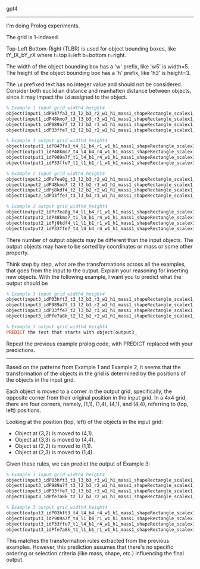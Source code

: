 gpt4

---

I'm doing Prolog experiments.


The grid is 1-indexed.


Top-Left Bottom-Right (TLBR) is used for object bounding boxes, like tY_lX_bY_rX where t=top l=left b=bottom r=right.


The width of the object bounding box has a 'w' prefix, like 'w5' is width=5.
The height of the object bounding box has a 'h' prefix, like 'h3' is height=3.


The `id` prefixed text has no integer value and should not be considered.
Consider both euclidian distance and manhatten distance between objects, since it may impact the `id` assigned to the object.


```prolog
% Example 1 input grid_width4_height4
object(input1_idP847fa3_t3_l2_b3_r2_w1_h1_mass1_shapeRectangle_scalex1_scaley1, transform(all)).
object(input1_idP48kmo7_t3_l3_b3_r3_w1_h1_mass1_shapeRectangle_scalex1_scaley1, transform(all)).
object(input1_idP989a7f_t2_l3_b2_r3_w1_h1_mass1_shapeRectangle_scalex1_scaley1, transform(all)).
object(input1_idP33ffe7_t2_l2_b2_r2_w1_h1_mass1_shapeRectangle_scalex1_scaley1, transform(all)).

% Example 1 output grid_width4_height4
object(output1_idP847fa3_t4_l1_b4_r1_w1_h1_mass1_shapeRectangle_scalex1_scaley1, transform(all)).
object(output1_idP48kmo7_t4_l4_b4_r4_w1_h1_mass1_shapeRectangle_scalex1_scaley1, transform(all)).
object(output1_idP989a7f_t1_l4_b1_r4_w1_h1_mass1_shapeRectangle_scalex1_scaley1, transform(all)).
object(output1_idP33ffe7_t1_l1_b1_r1_w1_h1_mass1_shapeRectangle_scalex1_scaley1, transform(all)).

% Example 2 input grid_width4_height4
object(input2_idPz7ea0g_t3_l2_b3_r2_w1_h1_mass1_shapeRectangle_scalex1_scaley1, transform(all)).
object(input2_idP48kmo7_t2_l3_b2_r3_w1_h1_mass1_shapeRectangle_scalex1_scaley1, transform(all)).
object(input2_idPj8kdf4_t2_l2_b2_r2_w1_h1_mass1_shapeRectangle_scalex1_scaley1, transform(all)).
object(input2_idP33ffe7_t3_l3_b3_r3_w1_h1_mass1_shapeRectangle_scalex1_scaley1, transform(all)).

% Example 2 output grid_width4_height4
object(output2_idPz7ea0g_t4_l1_b4_r1_w1_h1_mass1_shapeRectangle_scalex1_scaley1, transform(all)).
object(output2_idP48kmo7_t1_l4_b1_r4_w1_h1_mass1_shapeRectangle_scalex1_scaley1, transform(all)).
object(output2_idPj8kdf4_t1_l1_b1_r1_w1_h1_mass1_shapeRectangle_scalex1_scaley1, transform(all)).
object(output2_idP33ffe7_t4_l4_b4_r4_w1_h1_mass1_shapeRectangle_scalex1_scaley1, transform(all)).
```
There number of output objects may be different than the input objects.
The output objects may have to be sorted by coordinates or mass or some other property.


Think step by step, what are the transformations across all the examples, that goes from the input to the output. Explain your reasoning for inserting new objects.
With the following example, I want you to predict what the output should be


```prolog
% Example 3 input grid_width4_height4
object(input3_idP03hft3_t3_l3_b3_r3_w1_h1_mass1_shapeRectangle_scalex1_scaley1, transform(all)).
object(input3_idP989a7f_t3_l2_b3_r2_w1_h1_mass1_shapeRectangle_scalex1_scaley1, transform(all)).
object(input3_idP33ffe7_t2_l3_b2_r3_w1_h1_mass1_shapeRectangle_scalex1_scaley1, transform(all)).
object(input3_idPfe7a8k_t2_l2_b2_r2_w1_h1_mass1_shapeRectangle_scalex1_scaley1, transform(all)).

% Example 3 output grid_width4_height4
PREDICT the text that starts with object(output3_
```
Repeat the previous example prolog code, with PREDICT replaced with your predictions.

---

Based on the patterns from Example 1 and Example 2, it seems that the transformation of the objects in the grid is determined by the positions of the objects in the input grid.

Each object is moved to a corner in the output grid, specifically, the opposite corner from their original position in the input grid. In a 4x4 grid, there are four corners, namely, (1,1), (1,4), (4,1), and (4,4), referring to (top, left) positions.

Looking at the position (top, left) of the objects in the input grid:

- Object at (3,2) is moved to (4,1).
- Object at (3,3) is moved to (4,4).
- Object at (2,2) is moved to (1,1).
- Object at (2,3) is moved to (1,4).

Given these rules, we can predict the output of Example 3:

```prolog
% Example 3 input grid_width4_height4
object(input3_idP03hft3_t3_l3_b3_r3_w1_h1_mass1_shapeRectangle_scalex1_scaley1, transform(all)).
object(input3_idP989a7f_t3_l2_b3_r2_w1_h1_mass1_shapeRectangle_scalex1_scaley1, transform(all)).
object(input3_idP33ffe7_t2_l3_b2_r3_w1_h1_mass1_shapeRectangle_scalex1_scaley1, transform(all)).
object(input3_idPfe7a8k_t2_l2_b2_r2_w1_h1_mass1_shapeRectangle_scalex1_scaley1, transform(all)).

% Example 3 output grid_width4_height4
object(output3_idP03hft3_t4_l4_b4_r4_w1_h1_mass1_shapeRectangle_scalex1_scaley1, transform(all)).
object(output3_idP989a7f_t4_l1_b4_r1_w1_h1_mass1_shapeRectangle_scalex1_scaley1, transform(all)).
object(output3_idP33ffe7_t1_l4_b1_r4_w1_h1_mass1_shapeRectangle_scalex1_scaley1, transform(all)).
object(output3_idPfe7a8k_t1_l1_b1_r1_w1_h1_mass1_shapeRectangle_scalex1_scaley1, transform(all)).
```

This matches the transformation rules extracted from the previous examples. However, this prediction assumes that there's no specific ordering or selection criteria (like mass, shape, etc.) influencing the final output.


